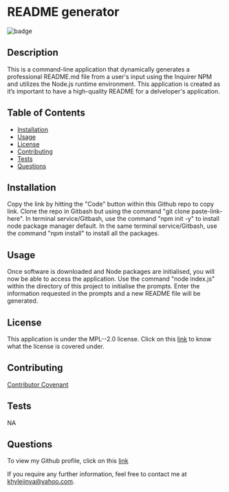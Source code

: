 # README generator
  ![badge](https://img.shields.io/badge/license-MPL--2.0-important)

  ## Description 
  This is a command-line application that dynamically generates a professional README.md file from a user's input using the Inquirer NPM and utilizes the Node.js runtime environment. This application is created as it’s important to have a high-quality README for a delveloper's application.
  
  ## Table of Contents 
  * [Installation](#installation)
  * [Usage](#usage)
  * [License](#license)
  * [Contributing](#contributing)
  * [Tests](#tests)
  * [Questions](#questions)


  ## Installation
  Copy the link by hitting the "Code" button within this Github repo to copy link. Clone the repo in Gitbash but using the command "git clone paste-link-here". In terminal service/Gitbash, use the command "npm init -y" to install node package manager default. In the same terminal service/Gitbash, use the command "npm install" to install all the packages.
  
  ## Usage
  Once software is downloaded and Node packages are initialised, you will now be able to access the application. Use the command "node index.js" within the directory of this project to initialise the prompts. Enter the information requested in the prompts and a new README file will be generated.
  
  ## License
   This application is under the MPL--2.0 license. Click on this [link](https://opensource.org/licenses/MPL--2.0 "MPL--2.0 License") to know what the license is covered under.
  
  ## Contributing 
  [Contributor Covenant](https://www.contributor-covenant.org/ "Contributor Covenant")

  ## Tests 
  NA

  ## Questions 
  To view my Github profile, click on this [link](https://github.com/khyleflores "https://github.com/khyleflores")

  If you require any further information, feel free to contact me at khylejinya@yahoo.com.

